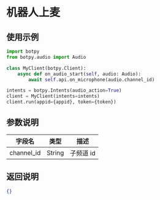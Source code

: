 # 机器人上麦

## 使用示例

```python
import botpy
from botpy.audio import Audio

class MyClient(botpy.Client):
    async def on_audio_start(self, audio: Audio):
        await self.api.on_microphone(audio.channel_id)

intents = botpy.Intents(audio_action=True)
client = MyClient(intents=intents)
client.run(appid={appid}, token={token})
```

## 参数说明

| 字段名       | 类型                                    | 描述           |
| ------------ | ------------------------------------- | -------------- |
| channel_id    | String                                | 子频道 id      |

## 返回说明

```json
{}
```
